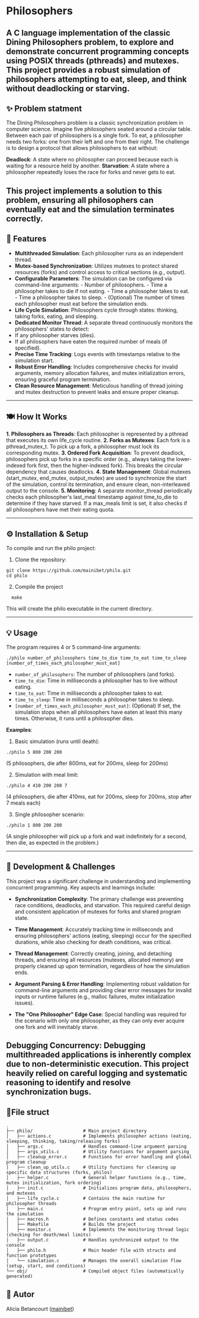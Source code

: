 # Philosophers

A C language implementation of the classic Dining Philosophers problem, to explore and demonstrate concurrent programming concepts using POSIX threads (pthreads) and mutexes.
This project provides a robust simulation of philosophers attempting to eat, sleep, and think without deadlocking or starving.
---

## ✨ Problem statment
The Dining Philosophers problem is a classic synchronization problem in computer science. Imagine five philosophers seated around a circular table. 
Between each pair of philosophers is a single fork. To eat, a philosopher needs two forks: one from their left and one from their right. 
The challenge is to design a protocol that allows philosophers to eat without:

**Deadlock**: A state where no philosopher can proceed because each is waiting for a resource held by another.
**Starvation**: A state where a philosopher repeatedly loses the race for forks and never gets to eat.

This project implements a solution to this problem, ensuring all philosophers can eventually eat and the simulation terminates correctly.
---

## 🚀 Features
- **Multithreaded Simulation**: Each philosopher runs as an independent thread.
- **Mutex-based Synchronization**: Utilizes mutexes to protect shared resources (forks) and control access to critical sections (e.g., output).
- **Configurable Parameters**: The simulation can be configured via command-line arguments:
      - Number of philosophers.
      - Time a philosopher takes to die if not eating.
      - Time a philosopher takes to eat.
      - Time a philosopher takes to sleep.
      - (Optional) The number of times each philosopher must eat before the simulation ends.
- **Life Cycle Simulation**: Philosophers cycle through states: thinking, taking forks, eating, and sleeping.
- **Dedicated Monitor Thread**: A separate thread continuously monitors the philosophers' states to detect:
- If any philosopher starves (dies).
- If all philosophers have eaten the required number of meals (if specified).
- **Precise Time Tracking**: Logs events with timestamps relative to the simulation start.
- **Robust Error Handling**: Includes comprehensive checks for invalid arguments, memory allocation failures, and mutex initialization errors, ensuring graceful program termination.
- **Clean Resource Management**: Meticulous handling of thread joining and mutex destruction to prevent leaks and ensure proper cleanup.

---
## 🍽️ How It Works

**1. Philosophers as Threads**: Each philosopher is represented by a pthread that executes its own life_cycle routine.
**2. Forks as Mutexes**: Each fork is a pthread_mutex_t. To pick up a fork, a philosopher must lock its corresponding mutex.
**3. Ordered Fork Acquisition**: To prevent deadlock, philosophers pick up forks in a specific order (e.g., always taking the lower-indexed fork first, then the higher-indexed fork). 
This breaks the circular dependency that causes deadlocks.
**4. State Management**: Global mutexes (start_mutex, end_mutex, output_mutex) are used to synchronize the start of the simulation, control its termination, and ensure clean, non-interleaved output to the console.
**5. Monitoring**: A separate monitor_thread periodically checks each philosopher's last_meal timestamp against time_to_die to determine if they have starved. 
If a max_meals limit is set, it also checks if all philosophers have met their eating quota.

---

## ⚙️ Installation & Setup 

To compile and run the philo project:

1. Clone the repository:
```
git clone https://github.com/mainibet/philo.git
cd philo
```

2. Compile the project
```
  make
```
This will create the philo executable in the current directory.

---

## 💡 Usage

The program requires 4 or 5 command-line arguments:
```
./philo number_of_philosophers time_to_die time_to_eat time_to_sleep [number_of_times_each_philosopher_must_eat]
```
- `number_of_philosophers`: The number of philosophers (and forks).
- `time_to_die`: Time in milliseconds a philosopher has to live without eating.
- `time_to_eat`: Time in milliseconds a philosopher takes to eat.
- `time_to_sleep`: Time in milliseconds a philosopher takes to sleep.
- `[number_of_times_each_philosopher_must_eat]`: (Optional) If set, the simulation stops when all philosophers have eaten at least this many times. Otherwise, it runs until a philosopher dies.

**Examples**:

1. Basic simulation (runs until death):
```
./philo 5 800 200 200
```
(5 philosophers, die after 800ms, eat for 200ms, sleep for 200ms)

2. Simulation with meal limit:
```
./philo 4 410 200 200 7
```
(4 philosophers, die after 410ms, eat for 200ms, sleep for 200ms, stop after 7 meals each)

3. Single philosopher scenario:
```
./philo 1 800 200 200
```
(A single philosopher will pick up a fork and wait indefinitely for a second, then die, as expected in the problem.)

---

## 🧠 Development & Challenges 

This project was a significant challenge in understanding and implementing concurrent programming. 
Key aspects and learnings include:

- **Synchronization Complexity**: The primary challenge was preventing race conditions, deadlocks, and starvation. This required careful design and consistent application of mutexes for forks and shared program state.

- **Time Management**: Accurately tracking time in milliseconds and ensuring philosophers' actions (eating, sleeping) occur for the specified durations, while also checking for death conditions, was critical.

- **Thread Management**: Correctly creating, joining, and detaching threads, and ensuring all resources (mutexes, allocated memory) are properly cleaned up upon termination, regardless of how the simulation ends.

- **Argument Parsing & Error Handling**: Implementing robust validation for command-line arguments and providing clear error messages for invalid inputs or runtime failures (e.g., malloc failures, mutex initialization issues).

- **The "One Philosopher" Edge Case**: Special handling was required for the scenario with only one philosopher, as they can only ever acquire one fork and will inevitably starve.

Debugging Concurrency: Debugging multithreaded applications is inherently complex due to non-deterministic execution. 
This project heavily relied on careful logging and systematic reasoning to identify and resolve synchronization bugs.
---

## 📂File struct

```
.
├── philo/                   # Main project directory
│   ├── actions.c            # Implements philosopher actions (eating, sleeping, thinking, taking/releasing forks)
│   ├── args.c               # Handles command-line argument parsing
│   ├── args_utils.c         # Utility functions for argument parsing
│   ├── cleanup_error.c      # Functions for error handling and global program cleanup
│   ├── clean_up_utils.c     # Utility functions for cleaning up specific data structures (forks, philos)
│   ├── helper.c             # General helper functions (e.g., time, mutex initialization, fork ordering)
│   ├── init.c               # Initializes program data, philosophers, and mutexes
│   ├── life_cycle.c         # Contains the main routine for philosopher threads
│   ├── main.c               # Program entry point, sets up and runs the simulation
│   ├── macros.h             # Defines constants and status codes
│   ├── Makefile             # Builds the project
│   ├── monitor.c            # Implements the monitoring thread logic (checking for death/meal limits)
│   ├── output.c             # Handles synchronized output to the console
│   ├── philo.h              # Main header file with structs and function prototypes
│   └── simulation.c         # Manages the overall simulation flow (setup, start, end conditions)
└── obj/                     # Compiled object files (automatically generated)
```
## 👤 Autor
Alicia Betancourt ([mainibet](https://github.com/mainibet))
